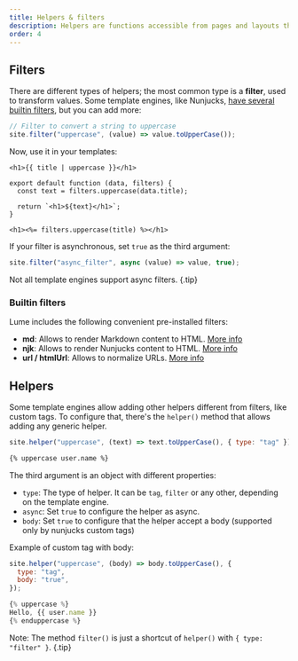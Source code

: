 ```yaml
---
title: Helpers & filters
description: Helpers are functions accessible from pages and layouts that help to render the content.
order: 4
---
```


## Filters

There are different types of helpers; the most common type is a **filter**, used
to transform values. Some template engines, like Nunjucks,
[have several builtin filters](https://mozilla.github.io/nunjucks/templating.html#builtin-filters),
but you can add more:

```js
// Filter to convert a string to uppercase
site.filter("uppercase", (value) => value.toUpperCase());
```

Now, use it in your templates:

<lume-code>

```html{title=Nunjucks}
<h1>{{ title | uppercase }}</h1>
```

```js{title=JavaScript}
export default function (data, filters) {
  const text = filters.uppercase(data.title);

  return `<h1>${text}</h1>`;
}
```

```html{title=Eta}
<h1><%= filters.uppercase(title) %></h1>
```

</lume-code>

If your filter is asynchronous, set `true` as the third argument:

```js
site.filter("async_filter", async (value) => value, true);
```

Not all template engines support async filters. {.tip}

### Builtin filters

Lume includes the following convenient pre-installed filters:

- **md**: Allows to render Markdown content to HTML.
  [More info](../../plugins/markdown.md#md-filter)
- **njk**: Allows to render Nunjucks content to HTML.
  [More info](../../plugins/nunjucks.md#njk-filter)
- **url / htmlUrl**: Allows to normalize URLs. [More info](../../plugins/url.md)

## Helpers

Some template engines allow adding other helpers different from filters, like
custom tags. To configure that, there's the `helper()` method that allows adding
any generic helper.

<lume-code>

```js { title="Configuration" }
site.helper("uppercase", (text) => text.toUpperCase(), { type: "tag" });
```

```html { title="Nunjucks" }
{% uppercase user.name %}
```

</lume-code>

The third argument is an object with different properties:

- `type`: The type of helper. It can be `tag`, `filter` or any other, depending
  on the template engine.
- `async`: Set `true` to configure the helper as async.
- `body`: Set `true` to configure that the helper accept a body (supported only
  by nunjucks custom tags)

Example of custom tag with body:

<lume-code>

```js { title="Configuration" }
site.helper("uppercase", (body) => body.toUpperCase(), {
  type: "tag",
  body: "true",
});
```

```js { title="Nunjucks" }
{% uppercase %}
Hello, {{ user.name }}
{% enduppercase %}
```

</lume-code>

Note: The method `filter()` is just a shortcut of `helper()` with
`{ type: "filter" }`. {.tip}

